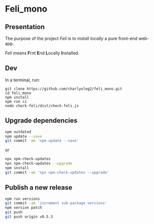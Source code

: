 Feli\_mono
==========


Presentation
------------

The purpose of the project *Feli* is to *install locally* a pure front-end web-app.

*Feli* means **F**rnt **E**nd **L**ocally **I**nstalled.


Dev
---

In a terminal, run:

```shell
git clone https://github.com/charlyoleg2/feli_mono.git
cd feli_mono
npm install
npm run ci
node check-feli/dist/check-feli.js
```


Upgrade dependencies
--------------------

```bash
npm outdated
npm update --save
git commit -am 'npm update --save'
```
or
```bash
npx npm-check-updates
npx npm-check-updates --upgrade
npm install
git commit -am 'npx npm-check-updates --upgrade'
```


Publish a new release
---------------------

```bash
npm run versions
git commit -am 'increment sub-package versions'
npm version patch
git push
git push origin v0.5.3
```


